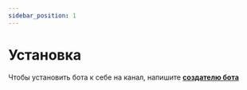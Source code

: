 ```yaml
---
sidebar_position: 1
---
```


# Установка

Чтобы установить бота к себе на канал, напишите **[создателю бота](https://twitch.tv/relanit)**